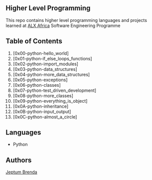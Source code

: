 ## Higher Level Programming

This repo contains higher level programming languages and projects learned at [ALX Africa](https://www.alxafrica.com/) Software Engineering Programme


## Table of Contents


1) [0x00-python-hello_world]
2) [0x01-python-if_else_loops_functions]
3) [0x02-python-import_modules]
4) [0x03-python-data_structures]
5) [0x04-python-more_data_structures]
6) [0x05-python-exceptions]
7) [0x06-python-classes]
8) [0x07-python-test_driven_development]
9) [0x08-python-more_classes]
10) [0x09-python-everything_is_object]
11) [0x0A-python-inheritance]
12) [0x0B-python-input_output]
13) [0x0C-python-almost_a_circle]


## Languages
- Python

## Authors
[Jeptum Brenda](https://github.com/bjeptum)
